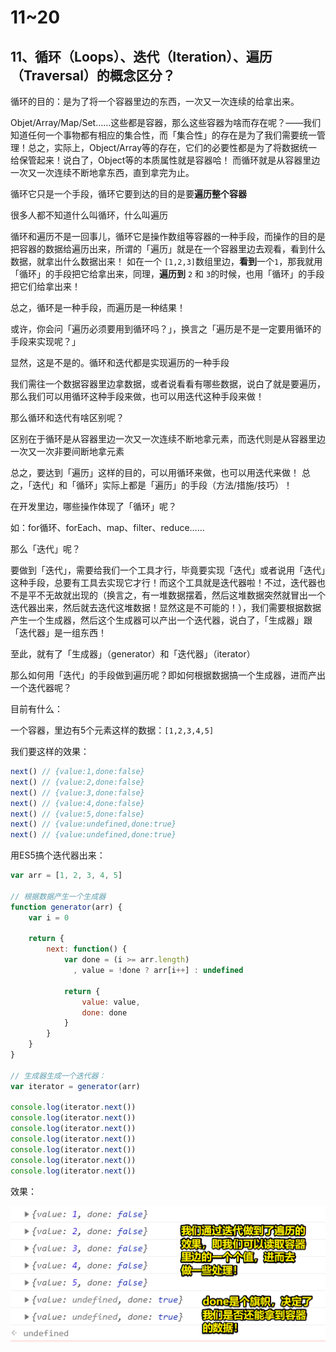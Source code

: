 # 11~20

## 11、循环（Loops）、迭代（Iteration）、遍历（Traversal）的概念区分？

循环的目的：是为了将一个容器里边的东西，一次又一次连续的给拿出来。

Objet/Array/Map/Set……这些都是容器，那么这些容器为啥而存在呢？——我们知道任何一个事物都有相应的集合性，而「集合性」的存在是为了我们需要统一管理！总之，实际上，Object/Array等的存在，它们的必要性都是为了将数据统一给保管起来！说白了，Object等的本质属性就是容器哈！ 而循环就是从容器里边一次又一次连续不断地拿东西，直到拿完为止。
 
循环它只是一个手段，循环它要到达的目的是要**遍历整个容器**

很多人都不知道什么叫循环，什么叫遍历

循环和遍历不是一回事儿，循环它是操作数组等容器的一种手段，而操作的目的是把容器的数据给遍历出来，所谓的「遍历」就是在一个容器里边去观看，看到什么数据，就拿出什么数据出来！ 如在一个 `[1,2,3]`数组里边，**看到**一个`1`，那我就用「循环」的手段把它给拿出来，同理，**遍历到** `2` 和 `3`的时候，也用「循环」的手段把它们给拿出来！

总之，循环是一种手段，而遍历是一种结果！

或许，你会问「遍历必须要用到循环吗？」，换言之「遍历是不是一定要用循环的手段来实现呢？」

显然，这是不是的。循环和迭代都是实现遍历的一种手段

我们需往一个数据容器里边拿数据，或者说看看有哪些数据，说白了就是要遍历，那么我们可以用循环这种手段来做，也可以用迭代这种手段来做！

那么循环和迭代有啥区别呢？

区别在于循环是从容器里边一次又一次连续不断地拿元素，而迭代则是从容器里边一次又一次非要间断地拿元素

总之，要达到「遍历」这样的目的，可以用循环来做，也可以用迭代来做！
总之，「迭代」和「循环」实际上都是「遍历」的手段（方法/措施/技巧）！

在开发里边，哪些操作体现了「循环」呢？

如：for循环、forEach、map、filter、reduce……

那么「迭代」呢？

要做到「迭代」，需要给我们一个工具才行，毕竟要实现「迭代」或者说用「迭代」这种手段，总要有工具去实现它才行！而这个工具就是迭代器啦！不过，迭代器也不是平不无故就出现的（换言之，有一堆数据摆着，然后这堆数据突然就冒出一个迭代器出来，然后就去迭代这堆数据！显然这是不可能的！），我们需要根据数据产生一个生成器，然后这个生成器可以产出一个迭代器，说白了，「生成器」跟「迭代器」是一组东西！

至此，就有了「生成器」（generator）和「迭代器」（iterator）

那么如何用「迭代」的手段做到遍历呢？即如何根据数据搞一个生成器，进而产出一个迭代器呢？

目前有什么：

一个容器，里边有5个元素这样的数据：`[1,2,3,4,5]`

我们要这样的效果：

```js
next() // {value:1,done:false}
next() // {value:2,done:false}
next() // {value:3,done:false}
next() // {value:4,done:false}
next() // {value:5,done:false}
next() // {value:undefined,done:true}
next() // {value:undefined,done:true}
```

用ES5搞个迭代器出来：

``` js
var arr = [1, 2, 3, 4, 5]

// 根据数据产生一个生成器
function generator(arr) {
    var i = 0

    return {
        next: function() {
            var done = (i >= arr.length)
              , value = !done ? arr[i++] : undefined

            return {
                value: value,
                done: done
            }
        }
    }
}

// 生成器生成一个迭代器：
var iterator = generator(arr)

console.log(iterator.next())
console.log(iterator.next())
console.log(iterator.next())
console.log(iterator.next())
console.log(iterator.next())
console.log(iterator.next())
console.log(iterator.next())

```

效果：

![测试迭代器效果](assets/img/2019-11-16-18-49-08.png)






